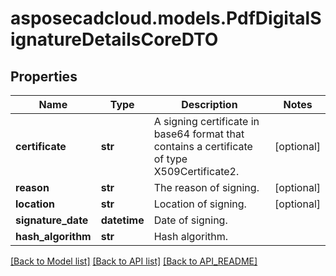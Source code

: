 # asposecadcloud.models.PdfDigitalSignatureDetailsCoreDTO

## Properties
Name | Type | Description | Notes
------------ | ------------- | ------------- | -------------
**certificate** | **str** | A signing certificate in base64 format that contains a certificate of type X509Certificate2. | [optional] 
**reason** | **str** | The reason of signing. | [optional] 
**location** | **str** | Location of signing. | [optional] 
**signature_date** | **datetime** | Date of signing. | 
**hash_algorithm** | **str** | Hash algorithm. | 

[[Back to Model list]](API_README.md#documentation-for-models) [[Back to API list]](API_README.md#documentation-for-api-endpoints) [[Back to API_README]](API_README.md)


